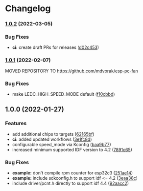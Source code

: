 # Changelog

### [1.0.2](https://github.com/mdvorak/esp-pc-fan/compare/v1.0.1...v1.0.2) (2022-03-05)


### Bug Fixes

* **ci:** create draft PRs for releases ([d02c453](https://github.com/mdvorak/esp-pc-fan/commit/d02c453f5abeb718e8f6ff491bff9dcb75d8b74f))

### [1.0.1](https://github.com/mdvorak/esp-pc-fan/compare/v1.0.0...v1.0.1) (2022-02-07)

MOVED REPOSITORY TO https://github.com/mdvorak/esp-pc-fan

### Bug Fixes

* make LEDC_HIGH_SPEED_MODE default ([f10cbbd](https://github.com/mdvorak/esp-pc-fan/commit/f10cbbd2e09dd0dff2ecaf7335ee821aaa7e1fce))

## 1.0.0 (2022-01-27)


### Features

* add additional chips to targets ([62165bf](https://github.com/mdvorak/esp-pc-fan/commit/62165bf194521c898c8b100e14fdaaab95358bc2))
* **ci:** added updated workflows ([3e1fc8d](https://github.com/mdvorak/esp-pc-fan/commit/3e1fc8d26187ab94e9dfdb2e223cef17b885fa17))
* configurable speed_mode via Kconfig ([baa9b77](https://github.com/mdvorak/esp-pc-fan/commit/baa9b778d7e2f5e723bfae1c80923d58c7e1928a))
* increased minimum supported IDF version to 4.2 ([7891c65](https://github.com/mdvorak/esp-pc-fan/commit/7891c650ff803c6dc07ec40cebdc77559a04d067))


### Bug Fixes

* **example:** don't compile rpm counter for esp32c3 ([251ae14](https://github.com/mdvorak/esp-pc-fan/commit/251ae145d5934e83779c302a2d524370a8a11b8a))
* **example:** include sdkconfig.h to support idf <= 4.2 ([3eaa38c](https://github.com/mdvorak/esp-pc-fan/commit/3eaa38cf73823efae2d3132f4e8683a66671c534))
* include driver/pcnt.h directly to support idf 4.4 ([92aacc2](https://github.com/mdvorak/esp-pc-fan/commit/92aacc24e3065e33134b7cda1987dde3e2899426))
